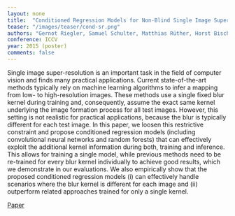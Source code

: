```yaml
---
layout: none
title:  "Conditioned Regression Models for Non-Blind Single Image Super-Resolution"
teaser: "/images/teaser/cond-sr.png"
authors: "Gernot Riegler, Samuel Schulter, Matthias Rüther, Horst Bischof"
conference: ICCV
year: 2015 (poster)
comments: false
---
```


Single image super-resolution is an important task in the field of computer vision and finds many practical applications. Current state-of-the-art methods typically rely on machine learning algorithms to infer a mapping from low- to high-resolution images. These methods use a single fixed blur kernel during training and, consequently, assume the exact same kernel underlying the image formation process for all test images. However, this setting is not realistic for practical applications, because the blur is typically different for each test image. In this paper, we loosen this restrictive constraint and propose conditioned regression models (including convolutional neural networks and random forests) that can effectively exploit the additional kernel information during both, training and inference. This allows for training a single model, while previous methods need to be re-trained for every blur kernel individually to achieve good results, which we demonstrate in our evaluations. We also empirically show that the proposed conditioned regression models (i) can effectively handle scenarios where the blur kernel is different for each image and (ii) outperform related approaches trained for only a single kernel.

[Paper](/papers/cond-sr.pdf)
